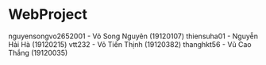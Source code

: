 # WebProject

nguyensongvo2652001 - Võ Song Nguyên (19120107)
thiensuha01 - Nguyễn Hải Hà (19120215)
vtt232 - Võ Tiến Thịnh (19120382)
thanghkt56 - Vũ Cao Thắng (19120035)
